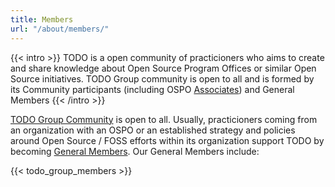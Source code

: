 ```yaml
---
title: Members
url: "/about/members/"
---
```


{{< intro >}}
TODO is a open community of practicioners who aims to create and share knowledge about Open Source Program Offices or similar Open Source initiatives. TODO Group community is open to all and is formed by its Community participants (including OSPO [Associates](/associates)) and General Members
{{< /intro >}}

[TODO Group Community](/community/) is open to all. Usually, practicioners coming from an organization with an OSPO or an established strategy and policies around Open Source / FOSS efforts within its organization support TODO by becoming [General Members](/join/). Our General Members include:

{{< todo_group_members >}}
